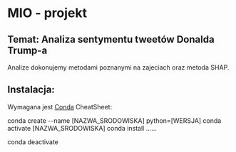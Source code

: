 # MIO - projekt
## Temat: Analiza sentymentu tweetów Donalda Trump-a

Analize dokonujemy metodami poznanymi na zajeciach oraz metoda SHAP.

## Instalacja:

Wymagana jest [Conda](https://docs.conda.io/en/latest/miniconda.html)
CheatSheet: [](https://docs.conda.io/projects/conda/en/4.6.0/_downloads/52a95608c49671267e40c689e0bc00ca/conda-cheatsheet.pdf)

conda create --name [NAZWA\_SRODOWISKA] python=[WERSJA]
conda activate [NAZWA\_SRODOWISKA]
conda install ......

conda deactivate 
